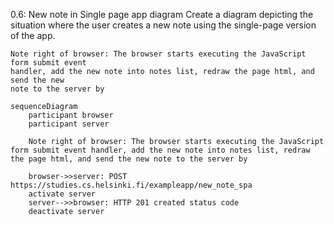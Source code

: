 0.6: New note in Single page app diagram
Create a diagram depicting the situation where the user creates a new note using the single-page version of the app.


    Note right of browser: The browser starts executing the JavaScript form submit event
    handler, add the new note into notes list, redraw the page html, and send the new
    note to the server by    
    
```mermaid
sequenceDiagram
    participant browser
    participant server
    
    Note right of browser: The browser starts executing the JavaScript form submit event handler, add the new note into notes list, redraw the page html, and send the new note to the server by 
    
    browser->>server: POST https://studies.cs.helsinki.fi/exampleapp/new_note_spa 
    activate server
    server-->>browser: HTTP 201 created status code
    deactivate server
   
```
